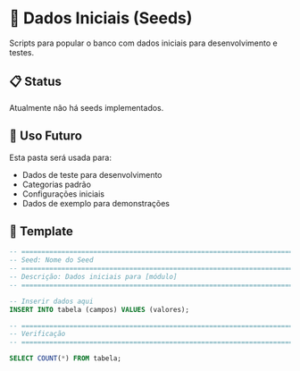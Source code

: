 # 🌱 Dados Iniciais (Seeds)

Scripts para popular o banco com dados iniciais para desenvolvimento e testes.

## 📋 Status

Atualmente não há seeds implementados.

## 🎯 Uso Futuro

Esta pasta será usada para:

- Dados de teste para desenvolvimento
- Categorias padrão
- Configurações iniciais
- Dados de exemplo para demonstrações

## 📝 Template

```sql
-- ============================================================================
-- Seed: Nome do Seed
-- ============================================================================
-- Descrição: Dados iniciais para [módulo]
-- ============================================================================

-- Inserir dados aqui
INSERT INTO tabela (campos) VALUES (valores);

-- ============================================================================
-- Verificação
-- ============================================================================

SELECT COUNT(*) FROM tabela;
```
